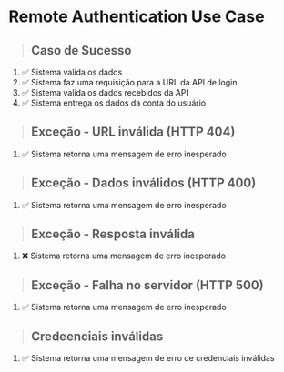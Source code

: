 # Remote Authentication Use Case

> ## Caso de Sucesso

1. ✅ Sistema valida os dados
2. ✅ Sistema faz uma requisição para a URL da API de login
3. ✅ Sistema valida os dados recebidos da API
4. ✅ Sistema entrega os dados da conta do usuário

> ## Exceção - URL inválida (HTTP 404)

1. ✅ Sistema retorna uma mensagem de erro inesperado

> ## Exceção - Dados inválidos (HTTP 400)

1. ✅ Sistema retorna uma mensagem de erro inesperado

> ## Exceção - Resposta inválida

1. ❌ Sistema retorna uma mensagem de erro inesperado

> ## Exceção - Falha no servidor (HTTP 500)

1. ✅ Sistema retorna uma mensagem de erro inesperado

> ## Credeenciais inválidas

1. ✅ Sistema retorna uma mensagem de erro de credenciais inválidas
